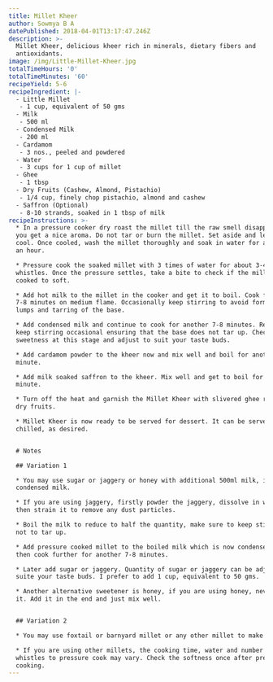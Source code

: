 ```yaml
---
title: Millet Kheer
author: Sowmya B A
datePublished: 2018-04-01T13:17:47.246Z
description: >-
  Millet Kheer, delicious kheer rich in minerals, dietary fibers and
  antioxidants.
image: /img/Little-Millet-Kheer.jpg
totalTimeHours: '0'
totalTimeMinutes: '60'
recipeYield: 5-6
recipeIngredient: |-
  - Little Millet
   - 1 cup, equivalent of 50 gms
  - Milk
   - 500 ml
  - Condensed Milk
   - 200 ml
  - Cardamom
   - 3 nos., peeled and powdered
  - Water
   - 3 cups for 1 cup of millet
  - Ghee
   - 1 tbsp
  - Dry Fruits (Cashew, Almond, Pistachio)
   - 1/4 cup, finely chop pistachio, almond and cashew
  - Saffron (Optional)
   - 8-10 strands, soaked in 1 tbsp of milk
recipeInstructions: >-
  * In a pressure cooker dry roast the millet till the raw smell disappears and
  you get a nice aroma. Do not tar or burn the millet. Set aside and let it
  cool. Once cooled, wash the millet thoroughly and soak in water for about half
  an hour.

  * Pressure cook the soaked millet with 3 times of water for about 3-4
  whistles. Once the pressure settles, take a bite to check if the millet is
  cooked to soft.

  * Add hot milk to the millet in the cooker and get it to boil. Cook for about
  7-8 minutes on medium flame. Occasionally keep stirring to avoid formation of
  lumps and tarring of the base.

  * Add condensed milk and continue to cook for another 7-8 minutes. Remember to
  keep stirring occasional ensuring that the base does not tar up. Check the
  sweetness at this stage and adjust to suit your taste buds.

  * Add cardamom powder to the kheer now and mix well and boil for another
  minute.

  * Add milk soaked saffron to the kheer. Mix well and get to boil for another
  minute.

  * Turn off the heat and garnish the Millet Kheer with slivered ghee roasted
  dry fruits.

  * Millet Kheer is now ready to be served for dessert. It can be served warm or
  chilled, as desired.


  # Notes

  ## Variation 1

  * You may use sugar or jaggery or honey with additional 500ml milk, instead of
  condensed milk. 

  * If you are using jaggery, firstly powder the jaggery, dissolve in water and
  then strain it to remove any dust particles.

  * Boil the milk to reduce to half the quantity, make sure to keep stirring and
  not to tar up.

  * Add pressure cooked millet to the boiled milk which is now condensed and
  then cook further for another 7-8 minutes.

  * Later add sugar or jaggery. Quantity of sugar or jaggery can be adjusted to
  suite your taste buds. I prefer to add 1 cup, equivalent to 50 gms.

  * Another alternative sweetener is honey, if you are using honey, never cook
  it. Add it in the end and just mix well.


  ## Variation 2

  * You may use foxtail or barnyard millet or any other millet to make kheer.

  * If you are using other millets, the cooking time, water and number of
  whistles to pressure cook may vary. Check the softness once after pressure
  cooking.
---
```












